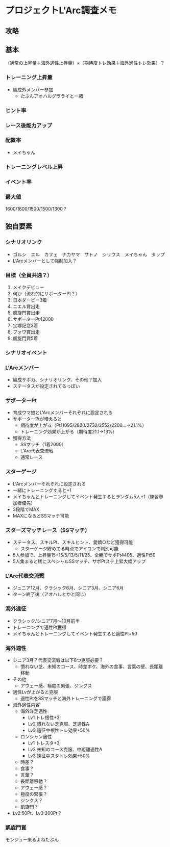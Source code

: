 # プロジェクトL'Arc調査メモ

## 攻略



## 基本

（通常の上昇量＋海外適性上昇量）×（期待度トレ効果＋海外適性トレ効果）？

### トレーニング上昇量

* 編成外メンバー参加
  * たぶんアオハルグラライと一緒

### ヒント率

### レース後能力アップ

### 配置率

* メイちゃん

### トレーニングレベル上昇

### イベント率

### 最大値

1600/1600/1500/1500/1300？

## 独自要素

### シナリオリンク

* ゴルシ　エル　カフェ　ナカヤマ　サトノ　シリウス　メイちゃん　タップ
* L'Arcメンバーとして強制加入？

### 目標（全員共通？）

1. メイクデビュー
1. 何か（流れ的にサポーターPt？）
1. 日本ダービー3着
1. ニエル賞出走
1. 凱旋門賞出走
1. サポーターPt42000
1. 宝塚記念3着
1. フォワ賞出走
1. 凱旋門賞5着

### シナリオイベント

### L'Arcメンバー

* 編成サポカ、シナリオリンク、その他？加入
* ステータスが設定されてるっぽい

### サポーターPt

* 育成ウマ娘とL'Arcメンバーそれぞれに設定される
* サポーターPtが増えると
  * 期待度が上がる（Pt11095/2820/2732/2552/2200...→21.1%）
  * トレーニング効果が上がる（期待度21.1→13%）
* 獲得方法
  * SSマッチ（1着2000）
  * L'Arc代表交流戦
  * 通常レース

### スターゲージ

* L'Arcメンバーそれぞれに設定される
* 一緒にトレーニングすると+1
* メイちゃんとトレーニングしてイベント発生するとランダム5人+1（練習参加者優先）
* 3段階でMAX
* MAXになるとSSマッチ可能

### スターズマッチレース（SSマッチ）

* ステータス、スキルPt、スキルヒント、愛嬌○など獲得可能
  * スターゲージ貯めてる時点でアイコンで判別可能
* 5人参加で、上昇量15+15/5/13/5/11/25、全勝でサポPt4405、適性Pt50
* 5人集まると稀にスペシャルSSマッチ、サポPtステ上昇大幅アップ

### L'Arc代表交流戦

* ジュニア12月、クラシック6月、シニア3月、シニア6月
* ターン終了後（アオハルとかと同じ）

### 海外遠征

* クラシック/シニア7月～10月前半
* トレーニングで適性Pt獲得
* メイちゃんとトレーニングしてイベント発生すると適性Pt+50

### 海外適性

* シニア3月？代表交流戦は以下6つ克服必要？
  * 慣れない芝、未知のコース、時差ボケ、海外の食事、言葉の壁、長距離移動
* その他
  * アウェー感、極度の緊張、ジンクス
* 適性Lvが上がると克服
  * 適性PtをSSマッチと海外トレーニングで獲得
* 海外適性内容
  * 海外洋芝適性
    * Lv1 トレ根性+3
    * Lv2 慣れない芝克服、芝適性A
    * Lv3 遠征中根性トレ効果+50%
  * ロンシャン適性
    * Lv1 トレスタ+3
    * Lv2 未知のコース克服、中距離適性A
    * Lv3 遠征中スタトレ効果+50%
  * 時差？
  * 食事？
  * 言葉？
  * 長距離移動？
  * アウェー感？
  * 極度の緊張？
  * ジンクス？
  * 凱旋門？
* Lv2:50Pt、Lv3:200Pt？

### 凱旋門賞

モンジュー来るよねたぶん
